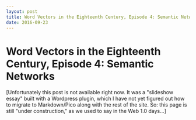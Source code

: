 ```yaml
---
layout: post
title: Word Vectors in the Eighteenth Century, Episode 4: Semantic Networks
date: 2016-09-23
---
```


# Word Vectors in the Eighteenth Century, Episode 4: Semantic Networks

[Unfortunately this post is not available right now. It was a "slideshow essay" built with a Wordpress plugin, which I have not yet figured out how to migrate to Markdown/Pico along with the rest of the site. So: this page is still "under construction," as we used to say in the Web 1.0 days...]
